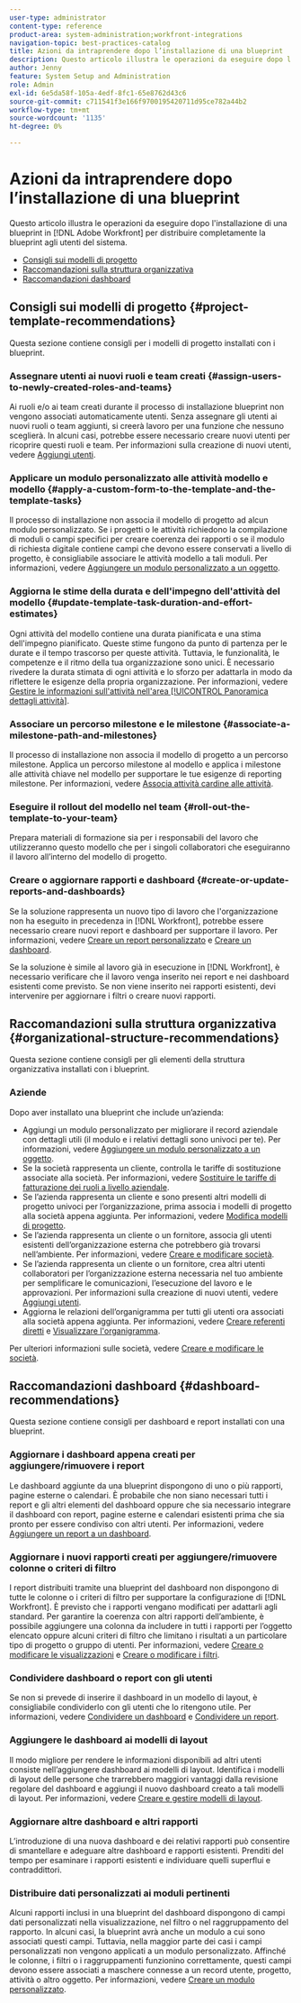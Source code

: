 ```yaml
---
user-type: administrator
content-type: reference
product-area: system-administration;workfront-integrations
navigation-topic: best-practices-catalog
title: Azioni da intraprendere dopo l’installazione di una blueprint
description: Questo articolo illustra le operazioni da eseguire dopo l'installazione di una blueprint in [!DNL Adobe Workfront] per distribuire completamente la blueprint agli utenti del sistema.
author: Jenny
feature: System Setup and Administration
role: Admin
exl-id: 6e5da58f-105a-4edf-8fc1-65e8762d43c6
source-git-commit: c711541f3e166f9700195420711d95ce782a44b2
workflow-type: tm+mt
source-wordcount: '1135'
ht-degree: 0%

---
```


# Azioni da intraprendere dopo l’installazione di una blueprint

Questo articolo illustra le operazioni da eseguire dopo l&#39;installazione di una blueprint in [!DNL Adobe Workfront] per distribuire completamente la blueprint agli utenti del sistema.

* [Consigli sui modelli di progetto](#project-template-recommendations)
* [Raccomandazioni sulla struttura organizzativa](#organizational-structure-recommendations)
* [Raccomandazioni dashboard](#dashboard-recommendations)

## Consigli sui modelli di progetto {#project-template-recommendations}

Questa sezione contiene consigli per i modelli di progetto installati con i blueprint.

### Assegnare utenti ai nuovi ruoli e team creati {#assign-users-to-newly-created-roles-and-teams}

Ai ruoli e/o ai team creati durante il processo di installazione blueprint non vengono associati automaticamente utenti. Senza assegnare gli utenti ai nuovi ruoli o team aggiunti, si creerà lavoro per una funzione che nessuno sceglierà. In alcuni casi, potrebbe essere necessario creare nuovi utenti per ricoprire questi ruoli e team. Per informazioni sulla creazione di nuovi utenti, vedere [Aggiungi utenti](../../administration-and-setup/add-users/create-and-manage-users/add-users.md).

### Applicare un modulo personalizzato alle attività modello e modello {#apply-a-custom-form-to-the-template-and-the-template-tasks}

Il processo di installazione non associa il modello di progetto ad alcun modulo personalizzato. Se i progetti o le attività richiedono la compilazione di moduli o campi specifici per creare coerenza dei rapporti o se il modulo di richiesta digitale contiene campi che devono essere conservati a livello di progetto, è consigliabile associare le attività modello a tali moduli. Per informazioni, vedere [Aggiungere un modulo personalizzato a un oggetto](../../workfront-basics/work-with-custom-forms/add-a-custom-form-to-an-object.md).

### Aggiorna le stime della durata e dell&#39;impegno dell&#39;attività del modello {#update-template-task-duration-and-effort-estimates}

Ogni attività del modello contiene una durata pianificata e una stima dell&#39;impegno pianificato. Queste stime fungono da punto di partenza per le durate e il tempo trascorso per queste attività. Tuttavia, le funzionalità, le competenze e il ritmo della tua organizzazione sono unici. È necessario rivedere la durata stimata di ogni attività e lo sforzo per adattarla in modo da riflettere le esigenze della propria organizzazione. Per informazioni, vedere [Gestire le informazioni sull&#39;attività nell&#39;area [!UICONTROL Panoramica dettagli attività]](../../manage-work/tasks/manage-tasks/task-information-in-overview.md).

### Associare un percorso milestone e le milestone {#associate-a-milestone-path-and-milestones}

Il processo di installazione non associa il modello di progetto a un percorso milestone. Applica un percorso milestone al modello e applica i milestone alle attività chiave nel modello per supportare le tue esigenze di reporting milestone. Per informazioni, vedere [Associa attività cardine alle attività](../../manage-work/tasks/manage-tasks/associate-milestones-with-tasks.md).

### Eseguire il rollout del modello nel team {#roll-out-the-template-to-your-team}

Prepara materiali di formazione sia per i responsabili del lavoro che utilizzeranno questo modello che per i singoli collaboratori che eseguiranno il lavoro all’interno del modello di progetto.

### Creare o aggiornare rapporti e dashboard {#create-or-update-reports-and-dashboards}

Se la soluzione rappresenta un nuovo tipo di lavoro che l&#39;organizzazione non ha eseguito in precedenza in [!DNL Workfront], potrebbe essere necessario creare nuovi report e dashboard per supportare il lavoro. Per informazioni, vedere [Creare un report personalizzato](../../reports-and-dashboards/reports/creating-and-managing-reports/create-custom-report.md) e [Creare un dashboard](../../reports-and-dashboards/dashboards/creating-and-managing-dashboards/create-dashboard.md).

Se la soluzione è simile al lavoro già in esecuzione in [!DNL Workfront], è necessario verificare che il lavoro venga inserito nei report e nei dashboard esistenti come previsto. Se non viene inserito nei rapporti esistenti, devi intervenire per aggiornare i filtri o creare nuovi rapporti.

## Raccomandazioni sulla struttura organizzativa {#organizational-structure-recommendations}

Questa sezione contiene consigli per gli elementi della struttura organizzativa installati con i blueprint.

### Aziende

Dopo aver installato una blueprint che include un’azienda:

* Aggiungi un modulo personalizzato per migliorare il record aziendale con dettagli utili (il modulo e i relativi dettagli sono univoci per te). Per informazioni, vedere [Aggiungere un modulo personalizzato a un oggetto](../../workfront-basics/work-with-custom-forms/add-a-custom-form-to-an-object.md).
* Se la società rappresenta un cliente, controlla le tariffe di sostituzione associate alla società. Per informazioni, vedere [Sostituire le tariffe di fatturazione dei ruoli a livello aziendale](../../administration-and-setup/set-up-workfront/organizational-setup/override-job-role-billing-rates-company-level.md).
* Se l’azienda rappresenta un cliente e sono presenti altri modelli di progetto univoci per l’organizzazione, prima associa i modelli di progetto alla società appena aggiunta. Per informazioni, vedere [Modifica modelli di progetto](../../manage-work/projects/create-and-manage-templates/edit-templates.md).
* Se l’azienda rappresenta un cliente o un fornitore, associa gli utenti esistenti dell’organizzazione esterna che potrebbero già trovarsi nell’ambiente. Per informazioni, vedere [Creare e modificare società](../../administration-and-setup/set-up-workfront/organizational-setup/create-and-edit-companies.md).
* Se l’azienda rappresenta un cliente o un fornitore, crea altri utenti collaboratori per l’organizzazione esterna necessaria nel tuo ambiente per semplificare le comunicazioni, l’esecuzione del lavoro e le approvazioni. Per informazioni sulla creazione di nuovi utenti, vedere [Aggiungi utenti](../../administration-and-setup/add-users/create-and-manage-users/add-users.md).
* Aggiorna le relazioni dell’organigramma per tutti gli utenti ora associati alla società appena aggiunta. Per informazioni, vedere [Creare referenti diretti](../../administration-and-setup/add-users/create-and-manage-users/create-direct-reports.md) e [Visualizzare l&#39;organigramma](../../people-teams-and-groups/work-directly-with-others/view-the-org-chart.md).

Per ulteriori informazioni sulle società, vedere [Creare e modificare le società](../../administration-and-setup/set-up-workfront/organizational-setup/create-and-edit-companies.md).

## Raccomandazioni dashboard {#dashboard-recommendations}

Questa sezione contiene consigli per dashboard e report installati con una blueprint.

### Aggiornare i dashboard appena creati per aggiungere/rimuovere i report

Le dashboard aggiunte da una blueprint dispongono di uno o più rapporti, pagine esterne o calendari. È probabile che non siano necessari tutti i report e gli altri elementi del dashboard oppure che sia necessario integrare il dashboard con report, pagine esterne e calendari esistenti prima che sia pronto per essere condiviso con altri utenti. Per informazioni, vedere [Aggiungere un report a un dashboard](/help/quicksilver/reports-and-dashboards/dashboards/creating-and-managing-dashboards/add-report-dashboard.md).

### Aggiornare i nuovi rapporti creati per aggiungere/rimuovere colonne o criteri di filtro

I report distribuiti tramite una blueprint del dashboard non dispongono di tutte le colonne o i criteri di filtro per supportare la configurazione di [!DNL Workfront]. È previsto che i rapporti vengano modificati per adattarli agli standard. Per garantire la coerenza con altri rapporti dell’ambiente, è possibile aggiungere una colonna da includere in tutti i rapporti per l’oggetto elencato oppure alcuni criteri di filtro che limitano i risultati a un particolare tipo di progetto o gruppo di utenti. Per informazioni, vedere [Creare o modificare le visualizzazioni](/help/quicksilver/reports-and-dashboards/reports/reporting-elements/create-edit-views.md) e [Creare o modificare i filtri](/help/quicksilver/reports-and-dashboards/reports/reporting-elements/create-filters.md).

### Condividere dashboard o report con gli utenti

Se non si prevede di inserire il dashboard in un modello di layout, è consigliabile condividerlo con gli utenti che lo ritengono utile. Per informazioni, vedere [Condividere un dashboard](/help/quicksilver/reports-and-dashboards/dashboards/creating-and-managing-dashboards/share-dashboard.md) e [Condividere un report](/help/quicksilver/reports-and-dashboards/reports/creating-and-managing-reports/share-report.md).

### Aggiungere le dashboard ai modelli di layout

Il modo migliore per rendere le informazioni disponibili ad altri utenti consiste nell’aggiungere dashboard ai modelli di layout. Identifica i modelli di layout delle persone che trarrebbero maggiori vantaggi dalla revisione regolare del dashboard e aggiungi il nuovo dashboard creato a tali modelli di layout. Per informazioni, vedere [Creare e gestire modelli di layout](/help/quicksilver/administration-and-setup/customize-workfront/use-layout-templates/create-and-manage-layout-templates.md).

### Aggiornare altre dashboard e altri rapporti

L’introduzione di una nuova dashboard e dei relativi rapporti può consentire di smantellare e adeguare altre dashboard e rapporti esistenti. Prenditi del tempo per esaminare i rapporti esistenti e individuare quelli superflui e contraddittori.

### Distribuire dati personalizzati ai moduli pertinenti

Alcuni rapporti inclusi in una blueprint del dashboard dispongono di campi dati personalizzati nella visualizzazione, nel filtro o nel raggruppamento del rapporto. In alcuni casi, la blueprint avrà anche un modulo a cui sono associati questi campi. Tuttavia, nella maggior parte dei casi i campi personalizzati non vengono applicati a un modulo personalizzato. Affinché le colonne, i filtri o i raggruppamenti funzionino correttamente, questi campi devono essere associati a maschere connesse a un record utente, progetto, attività o altro oggetto. Per informazioni, vedere [Creare un modulo personalizzato](/help/quicksilver/administration-and-setup/customize-workfront/create-manage-custom-forms/form-designer/design-a-form/design-a-form.md).
